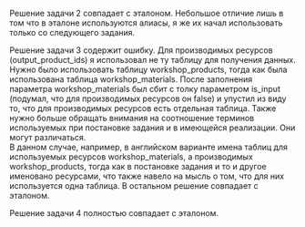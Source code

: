 Решение задачи 2 совпадает с эталоном. Небольшое отличие лишь в том что в эталоне используются алиасы, я же их начал 
использовать только со следующего задания.

Решение задачи 3 содержит ошибку. Для производимых ресурсов (output_product_ids) я использовал не ту таблицу для 
получения данных. Нужно было использовать таблицу workshop_products, тогда как была использована таблица workshop_materials. 
После заполнения параметра workshop_materials был сбит с толку параметром is_input (подумал, что для производимых 
ресурсов он false) и упустил из виду то, что для производимых ресурсов есть отдельная таблица. Также нужно больше 
обращать внимания на соотношение терминов используемых при постановке задания и в имеющейся реализации. Они могут различаться.  
В данном случае, например, в английском варианте имена таблиц для используемых ресурсов workshop_materials, а производимых
workshop_products, тогда как в постановке задания и то и другое именовано ресурсами, что также навело на мысль о том, что для 
них используется одна таблица. 
В остальном решение совпадает с эталоном.

Решение задачи 4 полностью совпадает с эталоном.